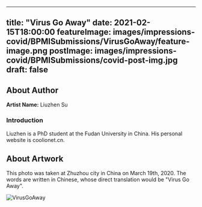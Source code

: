 
---
title: "Virus Go Away"
date: 2021-02-15T18:00:00
featureImage: images/impressions-covid/BPMISubmissions/VirusGoAway/feature-image.png
postImage: images/impressions-covid/BPMISubmissions/covid-post-img.jpg
draft: false
---

## About Author

**Artist Name:** Liuzhen Su  

### Introduction
Liuzhen is a PhD student at the Fudan University in China. His personal website is coolionet.cn. 







## About Artwork
This photo was taken at Zhuzhou city in China on March 19th, 2020. The words are written in Chinese, whose direct translation would be "Virus Go Away". 


![VirusGoAway](../../images/impressions-covid/BPMISubmissions/VirusGoAway/VirusGoAway.jpg)
